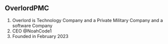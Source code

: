 ## OverlordPMC

1. Overlord is Technology Company and a Private Military Company and a software Company
2. CEO @NoahCode1
3. Founded in February 2023
